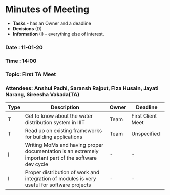# Minutes of Meeting

* **Tasks** - has an Owner and a deadline
* **Decisions** (D)
* **Information** (I) - everything else of interest.
 
### Date : 11-01-20
### Time : 14:00
### Topic: First TA Meet
### Attendees: Anshul Padhi, Saransh Rajput, Fiza Husain, Jayati Narang, Sireesha Vakada(TA)

Type | Description | Owner | Deadline
---- | ---- | ---- | ----
T | Get to know about the water distribution system in IIIT | Team | First Client Meet
T | Read up on existing frameworks for building applications | Team | Unspecified
I | Writing MoMs and having proper documentation is an extremely important part of the software dev cycle | - | -
I | Proper distribution of work and integration of modules is very useful for software projects | - | -
